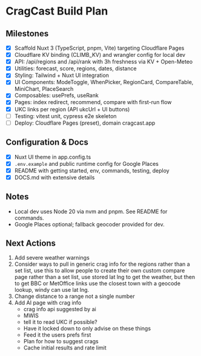 # CragCast Build Plan

## Milestones
- [x] Scaffold Nuxt 3 (TypeScript, pnpm, Vite) targeting Cloudflare Pages
- [x] Cloudflare KV binding (CLIMB_KV) and wrangler config for local dev
- [x] API: /api/regions and /api/rank with 3h freshness via KV + Open-Meteo
- [x] Utilities: forecast, score, regions, dates, distance
- [x] Styling: Tailwind + Nuxt UI integration
- [x] UI Components: ModeToggle, WhenPicker, RegionCard, CompareTable, MiniChart, PlaceSearch
- [x] Composables: usePrefs, useRank
- [x] Pages: index redirect, recommend, compare with first-run flow
- [x] UKC links per region (API ukcUrl + UI buttons)
- [ ] Testing: vitest unit, cypress e2e skeleton
- [ ] Deploy: Cloudflare Pages (preset), domain cragcast.app

## Configuration & Docs
- [x] Nuxt UI theme in app.config.ts
- [x] `.env.example` and public runtime config for Google Places
- [x] README with getting started, env, commands, testing, deploy
- [x] DOCS.md with extensive details

## Notes
- Local dev uses Node 20 via nvm and pnpm. See README for commands.
- Google Places optional; fallback geocoder provided for dev.

## Next Actions
1. Add severe weather warnings
2. Consider ways to pull in generic crag info for the regions rather than a set list, use this to allow people to create their own custom compare page rather than a set list, use stored lat lng to get the weather, but then to get BBC or MetOffice links use the closest town with a geocode lookup, windy can use lat lng.
3. Change distance to a range not a single number
4. Add AI page with crag info
    - crag info api suggested by ai
    - MWIS
    - tell it to read UKC if possible?
    - Have it locked down to only advise on these things
    - Feed it the users prefs first
    - Plan for how to suggest crags
    - Cache initial results and rate limit




